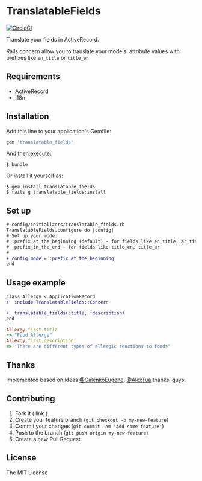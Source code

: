 # TranslatableFields

[![CircleCI](https://circleci.com/gh/ruslantolstov/translatable_fields.svg?style=svg)](https://circleci.com/gh/ruslantolstov/translatable_fields)

Translate your fields in ActiveRecord.

Rails concern allow you to translate your models' attribute values with prefixes like `en_title` or `title_en`

## Requirements

* ActiveRecord
* I18n

## Installation

Add this line to your application's Gemfile:

```ruby
gem 'translatable_fields'
```

And then execute:

    $ bundle

Or install it yourself as:

    $ gem install translatable_fields
    $ rails g translatable_fields:install

## Set up
```diff
# config/initializers/translatable_fields.rb
TranslatableFields.configure do |config|
# Set up your mode:
# :prefix_at_the_beginning (default) - for fields like en_title, ar_title
# :prefix_in_the_end - for fields like title_en, title_ar
#
+ config.mode = :prefix_at_the_beginning
end
```

## Usage example
```diff
class Allergy < ApplicationRecord
+  include TranslatableFields::Concern

+  translatable_fields(:title, :description)
end
```

```ruby
Allergy.first.title
=> "Food Allergy"
Allergy.first.description
=> "There are different types of allergic reactions to foods"
```

## Thanks
Implemented based on ideas [@GalenkoEugene](https://github.com/GalenkoEugene), [@AlexTua](https://github.com/AlexTua) thanks, guys.

## Contributing

1. Fork it ( link )
2. Create your feature branch (`git checkout -b my-new-feature`)
3. Commit your changes (`git commit -am 'Add some feature'`)
4. Push to the branch (`git push origin my-new-feature`)
5. Create a new Pull Request

## License

The MIT License

